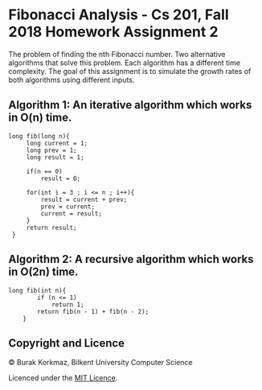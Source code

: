# Fibonacci Analysis - Cs 201, Fall 2018 Homework Assignment 2
 
The problem of finding the nth Fibonacci number. Two alternative algorithms that solve this problem. Each algorithm has a different time complexity. The goal of this assignment is to simulate the growth rates of both algorithms using different inputs.
 
## Algorithm 1: An iterative algorithm which works in O(n) time. 
    long fib(long n){
         long current = 1;
         long prev = 1;
         long result = 1;

         if(n == 0)
             result = 0;

         for(int i = 3 ; i <= n ; i++){
             result = current + prev;
             prev = current;
             current = result;
         }
         return result;
     }


## Algorithm 2: A recursive algorithm which works in O(2n) time.
    long fib(int n){
	        if (n <= 1)
	            return 1;
	        return fib(n - 1) + fib(n - 2);
	    }


## Copyright and Licence

© Burak Korkmaz, Bilkent University Computer Science

Licenced under the [MIT Licence](LICENCE).
